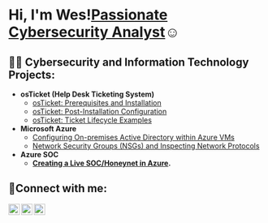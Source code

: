 <h1>Hi, I'm Wes!<a href="https://linkedin.com/in/Josh">Passionate Cybersecurity Analyst</a>☺</h1>

<h2>👨‍💻 Cybersecurity and Information Technology Projects:</h2>

- <b>osTicket (Help Desk Ticketing System)</b>
  - [osTicket: Prerequisites and Installation](https://github.com/WesGough/osticket-prereqs)
  - [osTicket: Post-Installation Configuration](https://github.com/WesGough/post-install-config)
  - [osTicket: Ticket Lifecycle Examples](https://github.com/WesGough/ticket-lifecycle)
- <b>Microsoft Azure</b>
  - [Configuring On-premises Active Directory within Azure VMs](https://github.com/WesGough/configure-ad)
  - [Network Security Groups (NSGs) and Inspecting Network Protocols](https://github.com/WesGough/azure-network-protocols)
- <b>Azure SOC </b>
  - <b>[Creating a Live SOC/Honeynet in Azure](https://github.com/WesGough/Azure-SOC).

<h2>🤳Connect with me:</h2>

[<img align="left" alt="Josh | Twitter" width="22px" src="https://cdn.jsdelivr.net/npm/simple-icons@v3/icons/twitter.svg" />][twitter]
[<img align="left" alt="Josh | LinkedIn" width="22px" src="https://cdn.jsdelivr.net/npm/simple-icons@v3/icons/linkedin.svg" />][linkedin]
[<img align="left" alt="Josh | Instagram" width="22px" src="https://cdn.jsdelivr.net/npm/simple-icons@v3/icons/instagram.svg" />][instagram]

[twitter]: https://twitter.com/
[instagram]: https://www.instagram.com/
[linkedin]: https://linkedin.com/


